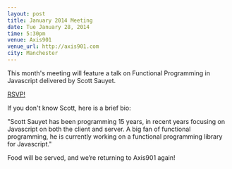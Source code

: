 ```yaml
---
layout: post
title: January 2014 Meeting
date: Tue January 28, 2014
time: 5:30pm
venue: Axis901
venue_url: http://axis901.com
city: Manchester
---
```

This month's meeting will feature a talk on Functional Programming in Javascript delivered by Scott Sauyet.

[RSVP!](hartfordjs.eventbrite.com)

If you don't know Scott, here is a brief bio:

"Scott Sauyet has been programming 15 years, in recent years focusing on Javascript on both the client and server.  A big fan of functional programming, he is currently working on a functional programming library for Javascript." 

Food will be served, and we’re returning to Axis901 again!
